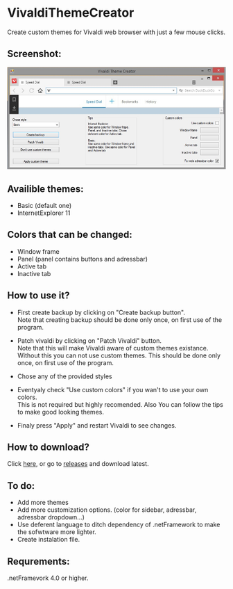 # VivaldiThemeCreator
Create custom themes for Vivaldi web browser with just a few mouse clicks.

## Screenshot:
![Screenhot of Vivaldi Theme Creator](/Images/VivaldiThemeCreatorScreenShot.jpg)

## Availible themes:
- Basic (default one)
- InternetExplorer 11

## Colors that can be changed:
- Window frame
- Panel (panel contains buttons and adressbar)
- Active tab
- Inactive tab

## How to use it?
- First create backup by clicking on "Create backup button". 
</br>Note that creating backup should be done only once, on first use of the program.

- Patch vivaldi by clicking on "Patch Vivaldi" button.
<br>Note that this will make Vivaldi aware of custom themes existance. Without this you can not use custom themes. This should be done only once, on first use of the program.

- Chose any of the provided styles

- Eventyaly check "Use custom colors" if you wan't to use your own colors.
</br>This is not required but highly recomended. Also You can follow the tips to make good looking themes.

- Finaly press "Apply" and restart Vivaldi to see changes.

## How to download?
Click [here](https://github.com/bokiscout/VivaldiThemeCreator/releases/download/1.0.0/VivaldiThemeCreator.exe), or go to [releases](https://github.com/bokiscout/VivaldiThemeCreator/releases/) and download latest.

## To do:
- Add more themes
- Add more customization options. (color for sidebar, adressbar, adressbar dropdown...)
- Use deferent language to ditch dependency of .netFramework to make the sofwtware more lighter.
- Create instalation file.

## Requrements:
.netFramevork 4.0 or higher.
